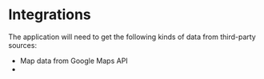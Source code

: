 # Integrations

The application will need to get the following kinds of
data from third-party sources:

* Map data from Google Maps API
* 